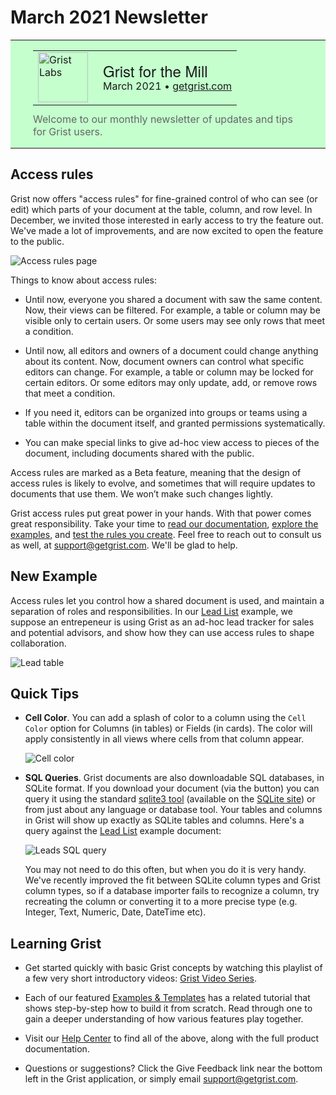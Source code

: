 # March 2021 Newsletter

<style>
  /* restore some poorly overridden defaults */
  .newsletter-header .table {
    background-color: initial;
    border: initial;
  }
  .newsletter-header .table > tbody > tr > td {
    padding: initial;
    border: initial;
    vertical-align: initial;
  }
  .newsletter-header img.header-img {
    padding: initial;
    max-width: initial;
    display: initial;
    padding: initial;
    line-height: initial;
    background-color: initial;
    border: initial;
    border-radius: initial;
    margin: initial;
  }

  /* copy newsletter styles, with a prefix for sufficient specificity */
  .newsletter-header .header {
    border: none;
    padding: 0;
    margin: 0;
  }
  .newsletter-header table > tbody > tr > td.header-image {
    width: 80px;
    padding-right: 16px;
  }
  .newsletter-header table > tbody > tr > td.header-text {
    background-color: #c4ffcd;
    padding: 16px 36px;
  }
  .newsletter-header table.header-top {
    border: none;
    padding: 0;
    margin: 0;
    width: 100%;
  }
  .header-title {
    font-family: Helvetica Neue, Helvetica, Arial, sans-serif;
    font-size: 24px;
    line-height: 28px;
  }
  .header-month {
  }
  .header-welcome {
    margin-top: 12px;
    color: #666666;
  }
</style>
<div class="newsletter-header">
<table class="header" cellpadding="0" cellspacing="0" border="0"><tr>
  <td class="header-text">
    <table class="header-top"><tr>
      <td class="header-image">
        <a href="https://www.getgrist.com">
          <img class="header-img" srcimages/newsletters/grist-labs.png" width="80" height="80" alt="Grist Labs" border="0">
        </a>
      </td>
      <td class="header-top-text">
        <div class="header-title">Grist for the Mill</div>
        <div class="header-month">March 2021
          &#8226; <a href="https://www.getgrist.com/">getgrist.com</a></div>
      </td>
    </tr></table>
    <div class="header-welcome">
      Welcome to our monthly newsletter of updates and tips for Grist users.
    </div>
  </td>
</tr></table>
</div>

## Access rules

Grist now offers "access rules" for fine-grained control of who can
see (or edit) which parts of your document at the table, column, and
row level. In December, we invited those interested in early access
to try the feature out. We've made a lot of improvements, and are
now excited to open the feature to the public.

![Access rules page](images/newsletters/2021-03/access-rules-page.png)

Things to know about access rules:

- Until now, everyone you shared a document with saw the same content.  Now, their
  views can be filtered.  For example, a table or column may be visible only
  to certain users.  Or some users may see only rows that meet a condition.

- Until now, all editors and owners of a document could change anything about its
  content.  Now, document owners can control what specific editors can change.
  For example, a table or column may be locked for certain editors.  Or some
  editors may only update, add, or remove rows that meet a condition.

- If you need it, editors can be organized into groups or teams using
  a table within the document itself, and granted permissions
  systematically.

- You can make special links to give ad-hoc view access to pieces of the document,
  including documents shared with the public.

Access rules are marked as a Beta feature, meaning that the design of
access rules is likely to evolve, and sometimes that will require
updates to documents that use them. We won’t make such changes
lightly.

Grist access rules put great power in your hands. With that power
comes great responsibility. Take your time to [read our documentation](../en/access-rules.md),
[explore the examples](../en/access-rules.md#access-rule-examples),
and [test the rules you create](../en/access-rules.md#view-as-another-user). Feel free to
reach out to consult us as well, at <support@getgrist.com>. We'll be
glad to help.

## New Example

Access rules let you control how a shared document is used, and maintain
a separation of roles and responsibilities.
In our [Lead List](../examples/2021-03-leads.md) example, we suppose an entrepeneur
is using Grist as an ad-hoc lead tracker for sales and potential advisors, and
show how they can use access rules to shape collaboration.

![Lead table](/examplimages/2021-03-leads/leads-table.png)

## Quick Tips

 - **Cell Color**.  You can add a splash of color to a column using the `Cell Color` option
for Columns (in tables) or Fields (in cards).  The color will apply consistently
in all views where cells from that column appear.

    ![Cell color](images/newsletters/2021-03/cell-color.png)

 - **SQL Queries**.  Grist documents are also downloadable SQL databases, in SQLite
format. If you download your document
(via the <span class="grist-icon" style="--icon: var(--icon-Share)"></span> button)
you can query it using the standard [sqlite3 tool](https://sqlite.org/cli.html)
(available on the [SQLite site](https://sqlite.org/download.html)) or from just
about any language or database tool.  Your tables and columns in Grist will show up exactly
as SQLite tables and columns.  Here's a query against the
[Lead List](../examples/2021-03-leads.md) example document:

    ![Leads SQL query](images/newsletters/2021-03/leads-sql.png)

    You may not need to do this often, but when you do it is very handy.
    We've recently improved the fit between SQLite column types and Grist column types,
    so if a database importer fails to recognize a column, try recreating the column or converting
    it to a more precise type (e.g. Integer, Text, Numeric, Date, DateTime etc).

## Learning Grist

- Get started quickly with basic Grist concepts by watching this playlist
  of a few very short introductory videos:
  [Grist Video Series](https://www.youtube.com/playlist?list=PL3Q9Tu1JOy_4Mq8JlcjZXEMyJY69kda44).

- Each of our featured [Examples & Templates](https://docs.getgrist.com/p/templates)
  has a related tutorial that shows step-by-step how to build it
  from scratch. Read through one to gain a deeper understanding of how
  various features play together.

- Visit our [Help Center](../en/index.md) to
  find all of the above, along with the full product documentation.

- Questions or suggestions? Click the
  <span class="app-menu-item"><span class="grist-icon" style="--icon: var(--icon-Feedback)"></span> Give Feedback</span>
  link near the bottom left in the Grist application, or simply email
  <support@getgrist.com>.

